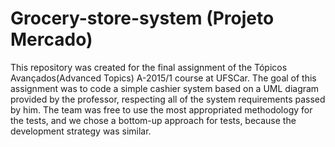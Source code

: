 # Grocery-store-system (Projeto Mercado)

This repository was created for the final assignment of the Tópicos Avançados(Advanced Topics) A-2015/1 course at UFSCar. The goal of this assignment was to code a simple cashier system based on a UML diagram provided by the professor, respecting all of the system requirements passed by him. The team was free to use the most appropriated methodology for the tests, and we chose a bottom-up approach for tests, because the development strategy was similar.
